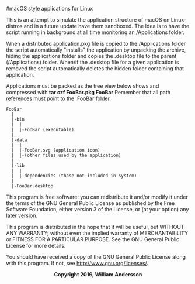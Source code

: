 #macOS style applications for Linux

This is an attempt to simulate the application structure of macOS on Linux-distros
and in a future update have them sandboxed. The Idea is to have the script running in
background at all time monitoring an /Applications folder.

When a distributed application.pkg file is copied to the /Applications folder the
script automatically "installs" the application by unpacking the archive, hiding the
applications folder and copies the .desktop file to the parent (/Applications) folder.
When/if the .desktop file for a given application is removed the script automatically
deletes the hidden folder containing that application.

Applications must be packed as the tree view below shows and compressed with **tar czf FooBar.pkg FooBar**
Remember that all path references must point to the .FooBar folder.
```
FooBar
  |
  |-bin
  |  |
  |  |-FooBar (executable)
  |
  |-data
  |  |
  |  |-FooBar.svg (application icon)
  |  |-(other files used by the application)
  |
  |-lib
  |  |
  |  |-dependencies (those not included in system)
  |
  |-FooBar.desktop
```

This program is free software: you can redistribute it and/or modify
it under the terms of the GNU General Public License as published by
the Free Software Foundation, either version 3 of the License, or
(at your option) any later version.

This program is distributed in the hope that it will be useful,
but WITHOUT ANY WARRANTY; without even the implied warranty of
MERCHANTABILITY or FITNESS FOR A PARTICULAR PURPOSE.  See the
GNU General Public License for more details.

You should have received a copy of the GNU General Public License
along with this program.  If not, see <http://www.gnu.org/licenses/>.



<p align="center">
<b>Copyright 2016, William Andersson<b>
</p>
